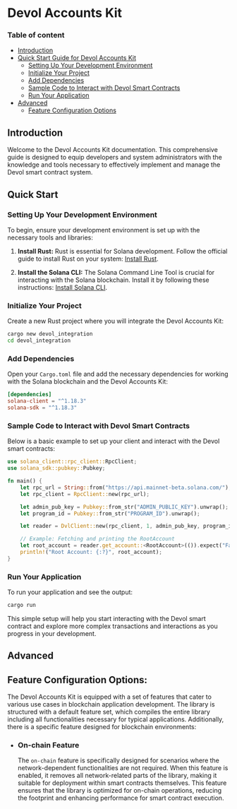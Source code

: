# Devol Accounts Kit

### Table of content

- [Introduction](#introduction)
- [Quick Start Guide for Devol Accounts Kit](#quick-start-guide-for-devol-accounts-kit)
    - [Setting Up Your Development Environment](#setting-up-your-development-environment)
    - [Initialize Your Project](#initialize-your-project)
    - [Add Dependencies](#add-dependencies)
    - [Sample Code to Interact with Devol Smart Contracts](#sample-code-to-interact-with-devol-smart-contracts)
    - [Run Your Application](#run-your-application)
- [Advanced](#advanced)
    - [Feature Configuration Options](#feature-configuration-options)

## Introduction

Welcome to the Devol Accounts Kit documentation. This comprehensive guide is designed to equip developers and system
administrators with the knowledge and tools necessary to effectively implement and manage the Devol smart contract
system.

## Quick Start

### Setting Up Your Development Environment

To begin, ensure your development environment is set up with the necessary tools and libraries:

1. **Install Rust:**
   Rust is essential for Solana development. Follow the official guide to install Rust on your system:
   [Install Rust](https://www.rust-lang.org/tools/install).

2. **Install the Solana CLI:**
   The Solana Command Line Tool is crucial for interacting with the Solana blockchain. Install it by following these
   instructions:
   [Install Solana CLI](https://docs.solana.com/cli/install-solana-cli-tools).

### Initialize Your Project

Create a new Rust project where you will integrate the Devol Accounts Kit:

```bash
cargo new devol_integration
cd devol_integration
```

### Add Dependencies

Open your `Cargo.toml` file and add the necessary dependencies for working with the Solana blockchain and the Devol
Accounts Kit:

```toml
[dependencies]
solana-client = "^1.18.3"
solana-sdk = "^1.18.3"
```

### Sample Code to Interact with Devol Smart Contracts

Below is a basic example to set up your client and interact with the Devol smart contracts:

```rust
use solana_client::rpc_client::RpcClient;
use solana_sdk::pubkey::Pubkey;

fn main() {
    let rpc_url = String::from("https://api.mainnet-beta.solana.com/");
    let rpc_client = RpcClient::new(rpc_url);

    let admin_pub_key = Pubkey::from_str("ADMIN_PUBLIC_KEY").unwrap();
    let program_id = Pubkey::from_str("PROGRAM_ID").unwrap();

    let reader = DvlClient::new(rpc_client, 1, admin_pub_key, program_id);

    // Example: Fetching and printing the RootAccount
    let root_account = reader.get_account::<RootAccount>(()).expect("Failed to fetch the RootAccount");
    println!("Root Account: {:?}", root_account);
}
```

### Run Your Application

To run your application and see the output:

```bash
cargo run
```

This simple setup will help you start interacting with the Devol smart contract and explore more complex transactions
and interactions as you progress in your development.

## Advanced

## Feature Configuration Options:

The Devol Accounts Kit is equipped with a set of features that cater to various use cases in blockchain application
development. The library is structured with a default feature set, which compiles the entire library including all
functionalities necessary for typical applications. Additionally, there is a specific feature designed for blockchain
environments:

- ### On-chain Feature
  The `on-chain` feature is specifically designed for scenarios where the network-dependent functionalities are not
  required. When this feature is enabled, it removes all network-related parts of the library, making it suitable for
  deployment within smart contracts themselves. This feature ensures that the library is optimized for on-chain
  operations, reducing the footprint and enhancing performance for smart contract execution.
